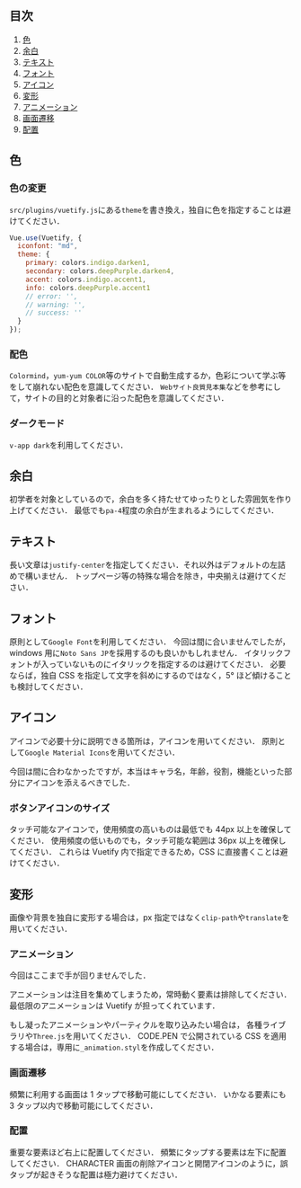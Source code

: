 ## 目次

1. [色](##色)
1. [余白](##余白)
1. [テキスト](##テキスト)
1. [フォント](##フォント)
1. [アイコン](##アイコン)
1. [変形](##変形)
1. [アニメーション](##アニメーション)
1. [画面遷移](##画面遷移)
1. [配置](##配置)

## 色

### 色の変更

`src/plugins/vuetify.js`にある`theme`を書き換え，独自に色を指定することは避けてください．

```js
Vue.use(Vuetify, {
  iconfont: "md",
  theme: {
    primary: colors.indigo.darken1,
    secondary: colors.deepPurple.darken4,
    accent: colors.indigo.accent1,
    info: colors.deepPurple.accent1
    // error: '',
    // warning: '',
    // success: ''
  }
});
```

### 配色

`Colormind`，`yum-yum COLOR`等のサイトで自動生成するか，色彩について学ぶ等をして崩れない配色を意識してください．
`Webサイト良質見本集`などを参考にして，サイトの目的と対象者に沿った配色を意識してください．

### ダークモード

`v-app dark`を利用してください．

## 余白

初学者を対象としているので，余白を多く持たせてゆったりとした雰囲気を作り上げてください．
最低でも`pa-4`程度の余白が生まれるようにしてください．

## テキスト

長い文章は`justify-center`を指定してください．それ以外はデフォルトの左詰めで構いません．
トップページ等の特殊な場合を除き，中央揃えは避けてください．

## フォント

原則として`Google Font`を利用してください．
今回は間に合いませんでしたが，windows 用に`Noto Sans JP`を採用するのも良いかもしれません．
イタリックフォントが入っていないものにイタリックを指定するのは避けてください．
必要ならば，独自 CSS を指定して文字を斜めにするのではなく，5° ほど傾けることも検討してください．

## アイコン

アイコンで必要十分に説明できる箇所は，アイコンを用いてください．
原則として`Google Material Icons`を用いてください．

今回は間に合わなかったですが，本当はキャラ名，年齢，役割，機能といった部分にアイコンを添えるべきでした．

### ボタンアイコンのサイズ

タッチ可能なアイコンで，使用頻度の高いものは最低でも 44px 以上を確保してください．
使用頻度の低いものでも，タッチ可能な範囲は 36px 以上を確保してください．
これらは Vuetify 内で指定できるため，CSS に直接書くことは避けてください．

## 変形

画像や背景を独自に変形する場合は，px 指定ではなく`clip-path`や`translate`を用いてください．

### アニメーション

今回はここまで手が回りませんでした．

アニメーションは注目を集めてしまうため，常時動く要素は排除してください．
最低限のアニメーションは Vuetify が担ってくれています．

もし凝ったアニメーションやパーティクルを取り込みたい場合は，
各種ライブラリや`Three.js`を用いてください．
CODE.PEN で公開されている CSS を適用する場合は，専用に`_animation.styl`を作成してください．

### 画面遷移

頻繁に利用する画面は 1 タップで移動可能にしてください．
いかなる要素にも 3 タップ以内で移動可能にしてください．

### 配置

重要な要素ほど右上に配置してください．
頻繁にタップする要素は左下に配置してください．
CHARACTER 画面の削除アイコンと開閉アイコンのように，誤タップが起きそうな配置は極力避けてください．
